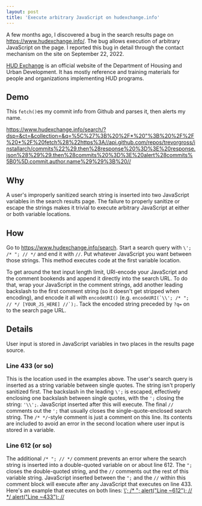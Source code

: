 ```yaml
---
layout: post
title: 'Execute arbitrary JavaScript on hudexchange.info'
---
```

A few months ago, I discovered a bug in the search results page on <https://www.hudexchange.info/>. The bug allows execution of arbitrary JavaScript on the page. I reported this bug in detail through the contact mechanism on the site on September 22, 2022.

[HUD Exchange](https://www.hudexchange.info/) is an official website of the Department of Housing and Urban Development. It has mostly reference and training materials for people and organizations implementing HUD programs.

## Demo
This `fetch()`es my commit info from Github and parses it, then alerts my name.

<https://www.hudexchange.info/search/?dsp=&ct=&collection=&q=%5C%27%3B%20%2F*%20"%3B%20%2F%2F%20*%2F%20fetch%28%22https%3A//api.github.com/repos/trevorgross/installarch/commits%22%29.then%28response%20%3D%3E%20response.json%28%29%29.then%28commits%20%3D%3E%20alert%28commits%5B0%5D.commit.author.name%29%29%3B%20//>

## Why
A user's improperly sanitized search string is inserted into two JavaScript variables in the search results page. The failure to properly sanitize or escape the strings makes it trivial to execute arbitrary JavaScript at either or both variable locations.

## How
Go to <https://www.hudexchange.info/search>. Start a search query with `\'; /* "; // */` and end it with `//`. Put whatever JavaScript you want between those strings. This method executes code at the first variable location.

To get around the text input length limit, URI-encode your JavaScript and the comment bookends and append it directly into the search URL. To do that, wrap your JavaScript in the comment strings, add another leading backslash to the first comment string (so it doesn't get stripped when encoding), and encode it all with `encodeURI()` (e.g. ``encodeURI(`\\'; /* "; // */ [YOUR_JS_HERE] //`);``. Tack the encoded string preceded by `?q=` on to the search page URL.

## Details
User input is stored in JavaScript variables in two places in the results page source.

### Line 433 (or so)
This is the location used in the examples above. The user's search query is inserted as a string variable between single quotes. The string isn't properly sanitized first. The backslash in the leading `\';` is escaped, effectively enclosing one backslash between single quotes, with the `';` closing the string: `'\\';`. JavaScript inserted after this will execute. The final `//` comments out the `';` that usually closes the single-quote-enclosed search string. The `/* */`-style comment is just a comment on this line. Its contents are included to avoid an error in the second location where user input is stored in a variable.

### Line 612 (or so)
The additional `/* "; // */` comment prevents an error where the search string is inserted into a double-quoted variable on or about line 612. The `";` closes the double-quoted string, and the `//` comments out the rest of this variable string. JavaScript inserted between the `";` and the `//` within this comment block will execute after any JavaScript that executes on line 433. Here's an example that executes on both lines: [\\'; /* "; alert("Line ~612"); // \*/ alert("Line ~433"); //](https://www.hudexchange.info/search/?q=%5C';%20/*%20%22;%20alert(%22Line%20~612%22);%20//%20*/%20alert(%22Line%20~433%22);%20//)

